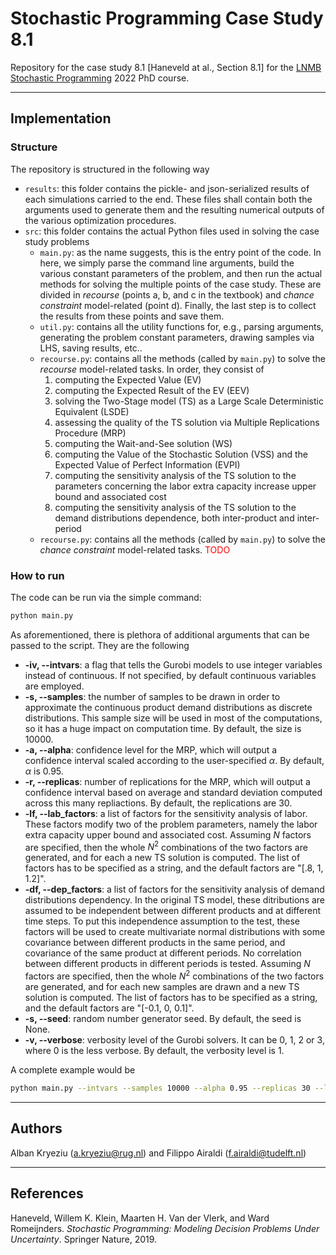 # Stochastic Programming Case Study 8.1
Repository for the case study 8.1 [Haneveld at al., Section 8.1] for the [LNMB Stochastic Programming](https://www.lnmb.nl/pages/courses/phdcourses/SP.html) 2022 PhD course.

---
## Implementation
### Structure 
The repository is structured in the following way
- `results`: this folder contains the pickle- and json-serialized results of each simulations carried to the end. These files shall contain both the arguments used to generate them and the resulting numerical outputs of the various optimization procedures.
- `src`: this folder contains the actual Python files used in solving the case study problems
    - `main.py`: as the name suggests, this is the entry point of the code. In here, we simply parse the command line arguments, build the various constant parameters of the problem, and then run the actual methods for solving the multiple points of the case study. These are divided in *recourse* (points a, b, and c in the textbook) and *chance constraint* model-related (point d). Finally, the last step is to collect the results from these points and save them.
    - `util.py`: contains all the utility functions for, e.g., parsing arguments, generating the problem constant parameters, drawing samples via LHS, saving results, etc..
    - `recourse.py`: contains all the methods (called by `main.py`) to solve the *recourse* model-related tasks. In order, they consist of
        1. computing the Expected Value (EV)
        2. computing the Expected Result of the EV (EEV)
        3. solving the Two-Stage model (TS) as a Large Scale Deterministic Equivalent (LSDE)
        4. assessing the quality of the TS solution via Multiple Replications Procedure (MRP)
        5. computing the Wait-and-See solution (WS)
        6. computing the Value of the Stochastic Solution (VSS) and the Expected Value of Perfect Information (EVPI)
        7. computing the sensitivity analysis of the TS solution to the parameters concerning the labor extra capacity increase upper bound and associated cost
        8. computing the sensitivity analysis of the TS solution to the demand distributions dependence, both inter-product and inter-period
    - `recourse.py`: contains all the methods (called by `main.py`) to solve the *chance constraint* model-related tasks. <span style="color:red">TODO</span>


### How to run 
The code can be run via the simple command:
```bash
python main.py
```
As aforementioned, there is plethora of additional arguments that can be passed
to the script. They are the following
- **-iv, --intvars**: a flag that tells the Gurobi models to use integer variables instead of continuous. If not specified, by default continuous variables are employed.
- **-s, --samples**: the number of samples to be drawn in order to approximate the continuous product demand distributions as discrete distributions. This sample size will be used in most of the computations, so it has a huge impact on computation time. By default, the size is 10000.
- **-a, --alpha**: confidence level for the MRP, which will output a confidence interval scaled according to the user-specified $\alpha$. By default, $\alpha$ is 0.95.
- **-r, --replicas**: number of replications for the MRP, which will output a confidence interval based on average and standard deviation computed across this many repliactions. By default, the replications are 30.
- **-lf, --lab_factors**: a list of factors for the sensitivity analysis of labor. These factors modify two of the problem parameters, namely the labor extra capacity upper bound and associated cost. Assuming $N$ factors are specified, then the whole $N^2$ combinations of the two factors are generated, and for each a new TS solution is computed. The list of factors has to be specified as a string, and the default factors are "[.8, 1, 1.2]".
- **-df, --dep_factors**: a list of factors for the sensitivity analysis of demand distributions dependency. In the original TS model, these ditributions are assumed to be independent between different products and at different time steps. To put this independence assumption to the test, these factors will be used to create multivariate normal distributions with some covariance between different products in the same period, and covariance of the same product at different periods. No correlation between different products in different periods is tested. Assuming $N$ factors are specified, then the whole $N^2$ combinations of the two factors are generated, and for each new samples are drawn and a new TS solution is computed. The list of factors has to be specified as a string, and the default factors are "[-0.1, 0, 0.1]".
- **-s, --seed**: random number generator seed. By default, the seed is None.
- **-v, --verbose**: verbosity level of the Gurobi solvers. It can be 0, 1, 2 or 3, where 0 is the less verbose. By default, the verbosity level is 1.

A complete example would be
```bash
python main.py --intvars --samples 10000 --alpha 0.95 --replicas 30 --lab_factors "[0.8, 0.9, 1.0, 1.1, 1.2]" --dep_factors "[0.1, 0.2, 0.3, 0.4, 0.5]" --seed 42 --verbose 0
```

---
## Authors
Alban Kryeziu (a.kryeziu@rug.nl) and Filippo Airaldi (f.airaldi@tudelft.nl)

---
## References
Haneveld, Willem K. Klein, Maarten H. Van der Vlerk, and Ward Romeijnders. *Stochastic Programming: Modeling Decision Problems Under Uncertainty*. Springer Nature, 2019.
